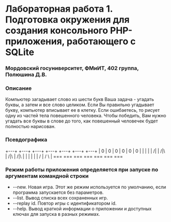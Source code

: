 # Лабораторная работа 1. Подготовка окружения для создания консольного PHP-приложения, работающего с SQLite
### Мордовский госуниверситет, ФМиИТ, 402 группа, Полюшина Д.В.

### Описание
 Компьютер загадывает слово из шести букв Ваша задача - угадать буквы, а затем и все слово целиком.
 Если Вы правильно угадывает букву, компьютер вписывает ее в клетку. Если ошибаетесь, то рисует одну из частей тела 
 повешенного человека. Чтобы победить, Вам нужно угадать все буквы в слове до того, как повешенный человечек будет
 полностью нарисован.

### Псевдографика
+---+    +---+    +---+    +---+    +---+    +---+    +---+
    |    0   |    0   |    0   |    0   |    0   |    0   |
    |        |    |   |   /|   |   /|\  |   /|\  |   /|\  |
    |        |        |        |        |   /    |   / \  |
   ===      ===      ===      ===      ===      ===      ===


### Режим работы приложения определяется при запуске по аргументам командной строки
* --new. Новая игра. Этот же режим используется по умолчанию, если программа запускается без параметров.
* --list. Вывод списка всех сохраненных игр.
* --replay id. Повтор игры с идентификатором id.
* --help. Вывод краткой информации о приложении и доступных ключах для запуска в разных режимах.
